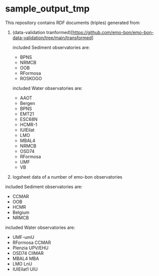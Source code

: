 # sample_output_tmp
This repository contains RDF documents (triples) generated from 
1. (data-validation tranformed)[https://github.com/emo-bon/emo-bon-data-validation/tree/main/transformed]

    included Sediment observatories are:
    - BPNS
    - NRMCB
    - OOB
    - RFormosa
    - ROSKOGO

    included Water observatories are:
    - AAOT
    - Bergen
    - BPNS
    - EMT21
    - ESC68N
    - HCMR-1
    - IUIEilat
    - LMO
    - MBAL4
    - NRMCB
    - OSD74
    - RFormosa
    - UMF
    - VB 

2. logsheet data of a number of emo-bon observatories

included Sediment observatories are:
- CCMAR
- OOB
- HCMR
- Belgium
- NRMCB

included Water observatories are:
- UMF-umU
- RFormosa CCMAR
- Plenzia UPV/EHU
- OSD74 CIIMAR
- MBAL4 MBA
- LMO LnU
- IUIEilat1 UIU
